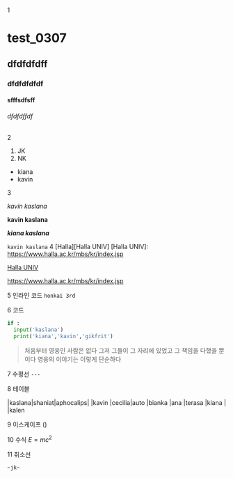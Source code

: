 1
# test_0307
## dfdfdfdff
### dfdfdfdfdf
#### sfffsdfsff
###### dfdfdffdf

2
1. JK
2. NK

- kiana
- kavin

3

*kavin kaslana*

**kavin kaslana**

***kiana kaslana***

`kavin kaslana`
4
[Halla][Halla UNIV]
[Halla UNIV]: https://www.halla.ac.kr/mbs/kr/index.jsp


[Halla UNIV](https://www.halla.ac.kr/mbs/kr/index.jsp)


<https://www.halla.ac.kr/mbs/kr/index.jsp>

5
인라인 코드
`honkai 3rd`

6
코드
```python
if :
  input('kaslana')
  print('kiana','kavin','gikfrit')
```


> 처음부터 영웅인 사람은 없다 그저 그들이 그 자리에 있었고 그 책임을 다했을 뿐이다 영웅의 이야기는 이렇게 단순하다

7
수평선
`---`

8
테이블

|kaslana|shaniat|aphocalips|
|kavin  |cecilia|auto
|bianka |ana    |terasa
|kiana  |
|kalen

9
이스케이프
\()

10
수식
$E = mc^2$

11
취소선

`~jk~`
